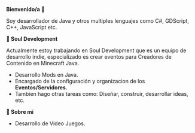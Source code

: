 **Bienvenido/a 👋**

Soy desarrollador de Java y otros multiples lenguajes como C#, GDScript, C++, JavaScript etc.

**💼 Soul Development**

Actualmente estoy trabajando en Soul Development que es un equipo de desarrollo indie, especializado es crear eventos para Creadores de Contenido en Minecraft Java.
 
- Desarrollo Mods en Java.
- Encargado de la configuración y organizacion de los **Eventos/Servidores**.
- Tambien hago otras tareas como: Diseñar, construir, desarrollar ideas, etc.

 **🚀 Sobre mí**

   - Desarrollo de Video Juegos.
